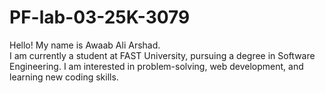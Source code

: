 # PF-lab-03-25K-3079

Hello! My name is Awaab Ali Arshad.  
I am currently a student at FAST University, pursuing a degree in Software Engineering.
I am interested in problem-solving, web development, and learning new coding skills.
